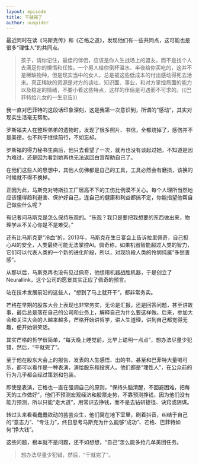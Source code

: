 ```yaml
---
layout: episode
title: 干就完了
author: uuspider
---
```

最近同时在读《马斯克传》和《芒格之道》，发现他们有一些共同点，这可能也是很多“理性人”的共同点。

>孩子，请你记住，最佳的伴侣，应该是你人生战场上的盟友，而不是找个人去满足你的懒惰和任性。一个男人给你倒杯温水、半夜给你买吃的，这并不是稀缺物种，但是现实当中的女人，总是被这些低成本的付出感动得死去活来。真正稀缺的资源是对方的谈吐、知识面、事业，和对方掌控局面的能力以及稳定的情绪，不要小看这些特点，这样的伴侣是可遇而不可求的。(《巴菲特给儿女的一生忠告》)

我一直对巴菲特的这段话印象深刻，这是我第一次意识到，所谓的“感动”，其实对现实生活毫无帮助。

罗斯福夫人在整理弟弟的遗物时，发现了很多照片、书信，全都烧掉了，感伤并不是美德，也不利于继续前行，不如忘却。

罗斯福的得力秘书生病后，他只去看望了一次，就再也没有谈起过她，不知道是因为难过，还是因为看到她再也无法返回白宫帮助自己了。

在他们这些人的思想中，其他人仿佛都是自己的工具，工具必然会有磨损，该换的时候就不得不换掉。

正因为此，马斯克对特斯拉工厂居高不下的工伤比例漠不关心。每个人理所当然地应该懂得趋利避害、保护好自己，连自己的健康和利益都搞不定，你能指望他帮自己做些什么呢？

有记者问马斯克是怎么保持乐观的。“乐观？我只是要把我想要的东西做出来，物理学从不关心你是不是难受。”

还有比马斯克更“冷血”的，2013年，马斯克在生日宴会上告诉拉里佩奇，自己担心AI的安全，人类最终可能无法掌控AI。佩奇称，如果机器智能超过人类的智力，它们可以代表人类的一个新的进化阶段，所以，对现阶段人类的怜悯纯属“多愁善感”。

从那以后，马斯克再也没有见过佩奇，他想用机器战胜机器，于是创立了Neurallink，这个公司的愿景其实正应了佩奇的预言。

站在技术发展前沿的这些人，“想到了马上就开干”，都非常务实。

芒格在早期的股东大会上表现也非常务实，无论是汇报，还是回答问题，甚至讲故事，最后总是落在自己的公司和业务上，解释自己为什么要这样做。后来，参加大会和关注大会的人越来越多，芒格开始讲哲学，讲人生道理，讲到自己都觉得无趣，便开始讲笑话。

其实芒格的哲学很简单，“每天晚上睡觉前，比早上聪明一点点”，想办法尽量少犯错，然后，“干就完了”。

至于他在股东大会上的报告、发表的人生感悟、出的书，甚至和巴菲特大量喝可乐，都可以看作是一种表演，演给股东和投资人。他们都是“理性人”，在公众前的行为几乎都会经过策划和包装。

即使是表演，芒格也一直在强调自己的原则，“保持头脑清醒，不回避困难，把每天的工作做好”，他们不预测宏观经济和股票走势，不靠预测挣钱，因为他们没有能力预测，所以只能“走大道”，用常识去挣钱，而不是去钻研捷径、诀窍或阴谋。

转过头来看看蠢蠢欲动的芸芸众生，他们窝在地下室里，刷着抖音，纠结于自己的“意志力”、“专注力”，终日思考马斯克为什么能够“成功”、芒格、巴菲特如何“挣大钱”。

这些问题，根本就不是问题，还不如想想，“自己”怎么能多抢几单美团任务。

>想办法尽量少犯错，然后，“干就完了”。
